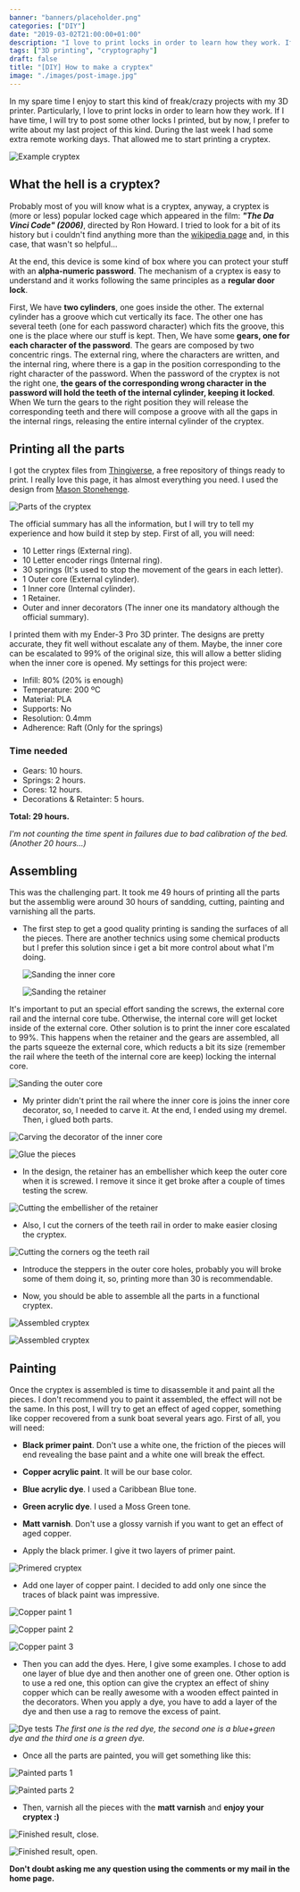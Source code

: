 ```yaml
---
banner: "banners/placeholder.png"
categories: ["DIY"]
date: "2019-03-02T21:00:00+01:00"
description: "I love to print locks in order to learn how they work. If I have time, I will try to post some other locks I printed, but by now, I prefer to write about my last project of this kind. During the last week I had some extra remote working days. That allowed me to start printing a cryptex."
tags: ["3D printing", "cryptography"]
draft: false
title: "[DIY] How to make a cryptex"
image: "./images/post-image.jpg"
---
```


In my spare time I enjoy to start this kind of freak/crazy projects with my 3D printer. Particularly, I love to print locks in order to learn how they work. If I have time, I will try to post some other locks I printed, but by now, I prefer to write about my last project of this kind. During the last week I had some extra remote working days. That allowed me to start printing a cryptex.

![Example cryptex](/images/cryptex.jpg)

## What the hell is a cryptex?

Probably most of you will know what is a cryptex, anyway, a cryptex is (more or less) popular locked cage which appeared in the film: *__"The Da Vinci Code" (2006)__*, directed by Ron Howard. I tried to look for a bit of its history but i couldn't find anything more than the [wikipedia page](https://en.wikipedia.org/wiki/Cryptex) and, in this case, that wasn't so helpful...

At the end, this device is some kind of box where you can protect your stuff with an __alpha-numeric password__. The mechanism of a cryptex is easy to understand and it works following the same principles as a __regular door lock__.

First, We have __two cylinders__, one goes inside the other. The external cylinder has a groove which cut vertically its face. The other one has several teeth (one for each password character) which fits the groove, this one is the place where our stuff is kept. Then, We have some __gears, one for each character of the password__. The gears are composed by two concentric rings. The external ring, where the characters are written, and the internal ring, where there is a gap in the position corresponding to the right character of the password. When the password of the cryptex is not the right one, __the gears of the corresponding wrong character in the password will hold the teeth of the internal cylinder, keeping it locked__. When We turn the gears to the right position they will release the corresponding teeth and there will compose a groove with all the gaps in the internal rings, releasing the entire internal cylinder of the cryptex.

## Printing all the parts

I got the cryptex files from [Thingiverse](https://www.thingiverse.com/), a free repository of things ready to print. I really love this page, it has almost everything you need. I used the design from [Mason Stonehenge](https://www.thingiverse.com/MasonStonehenge/about).

![Parts of the cryptex](/images/parts.jpg)

The official summary has all the information, but I will try to tell my experience and how build it step by step. First of all, you will need:

* 10 Letter rings (External ring).
* 10 Letter encoder rings (Internal ring).
* 30 springs (It's used to stop the movement of the gears in each letter).
* 1 Outer core (External cylinder).
* 1 Inner core (Internal cylinder).
* 1 Retainer.
* Outer and inner decorators (The inner one its mandatory although the official summary).

I printed them with my Ender-3 Pro 3D printer. The designs are pretty accurate, they fit well without escalate any of them. Maybe, the inner core can be escalated to 99% of the original size, this will allow a better sliding when the inner core is opened. My settings for this project were:

* Infill: 80% (20% is enough)
* Temperature: 200 ºC
* Material: PLA
* Supports: No
* Resolution: 0.4mm
* Adherence: Raft (Only for the springs)

### Time needed

* Gears: 10 hours.
* Springs: 2 hours.
* Cores: 12 hours.
* Decorations & Retainter: 5 hours.

__Total: 29 hours.__

*I'm not counting the time spent in failures due to bad calibration of the bed. (Another 20 hours...)*

## Assembling

This was the challenging part. It took me 49 hours of printing all the parts but the assemblig were around 30 hours of sandding, cutting, painting and varnishing all the parts.

* The first step to get a good quality printing is sanding the surfaces of all the pieces. There are another technics using some chemical products but I prefer this solution since i get a bit more control about what I'm doing.

  ![Sanding the inner core](/images/sanding1.jpg)

  ![Sanding the retainer](/images/sanding2.png)

It's important to put an special effort sanding the screws, the external core rail and the internal core tube. Otherwise, the internal core will get locket inside of the external core. Other solution is to print the inner core escalated to 99%. This happens when the retainer and the gears are assembled, all the parts squeeze the external core, which reducts a bit its  size (remember the rail where the teeth of the internal core are keep) locking the internal core.

  ![Sanding the outer core](/images/sanding3.jpg)

* My printer didn't print the rail where the inner core is joins the inner core decorator, so, I needed to carve it. At the end, I ended using my dremel. Then, i glued both parts.

![Carving the decorator of the inner core](/images/carving.jpg)

![Glue the pieces](/images/glue.jpg)

* In the design, the retainer has an embellisher which keep the outer core when it is screwed. I remove it since it get broke after a couple of times testing the screw.

![Cutting the embellisher of the retainer](/images/embellisher.jpg)

* Also, I cut the corners of the teeth rail in order to make easier closing the cryptex.

![Cutting the corners og the teeth rail](/images/railcorner.jpg)

* Introduce the steppers in the outer core holes, probably you will broke some of them doing it, so, printing more than 30 is recommendable.

* Now, you should be able to assemble all the parts in a functional cryptex.

![Assembled cryptex](/images/rawcryptex.jpg)

![Assembled cryptex](/images/rawcryptex2.jpg)

## Painting

Once the cryptex is assembled is time to disassemble it and paint all the pieces. I don't recommend you to paint it assembled, the effect will not be the same. In this post, I will try to get an effect of aged copper, something like copper recovered from a sunk boat several years ago. First of all, you will need:

* **Black primer paint**. Don't use a white one, the friction of the pieces will end revealing the base paint and a white one will break the effect.
* **Copper acrylic paint**. It will be our base color.
* **Blue acrylic dye**. I used a Caribbean Blue tone.
* **Green acrylic dye**. I used a Moss Green tone.
* **Matt varnish**. Don't use a glossy varnish if you want to get an effect of aged copper.

* Apply the black primer. I give it two layers of primer paint.

![Primered cryptex](/images/primer.jpg)

* Add one layer of copper paint. I decided to add only one since the traces of black paint was impressive.

![Copper paint 1](/images/copper1.jpg)

![Copper paint 2](/images/copper2.jpg)

![Copper paint 3](/images/copper3.jpg)

* Then you can add the dyes. Here, I give some examples. I chose to add one layer of blue dye and then another one of green one. Other option is to use a red one, this option can give the cryptex an effect of shiny copper which can be really awesome with a wooden effect painted in the decorators. When you apply a dye, you have to add a layer of the dye and then use a rag to remove the excess of paint.

![Dye tests](/images/dyetest.jpg)
*The first one is the red dye, the second one is a blue+green dye and the third one is a green dye.*

* Once all the parts are painted, you will get something like this:

![Painted parts 1](/images/painted1.jpg)

![Painted parts 2](/images/painted2.jpg)

* Then, varnish all the pieces with the **matt varnish** and **enjoy your cryptex :)**

![Finished result, close.](/images/finalclosed.jpg)

![Finished result, open.](/images/finalopen.jpg)

**Don't doubt asking me any question using the comments or my mail in the home page.**
